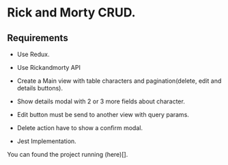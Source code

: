 # Rick and Morty CRUD.

## Requirements

- Use Redux.
- Use Rickandmorty API
- Create a Main view with table characters and pagination(delete, edit and details buttons).
- Show details modal with 2 or 3 more fields about character.
- Edit button must be send to another view with query params.
- Delete action have to show a confirm modal.

- Jest Implementation.

You can found the project running (here)[].
